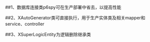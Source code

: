 ##1、数据库连接类p6spy可在生产部署中省去，以提高性能

##2、XAutoGenerator类可直接执行，用于生产实体类及相关mapper和service、controller

##3、XSuperLogicEntity为逻辑删除继承类
